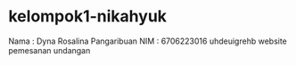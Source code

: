 # kelompok1-nikahyuk

Nama : Dyna Rosalina Pangaribuan
NIM : 6706223016
uhdeuigrehb
website pemesanan undangan
